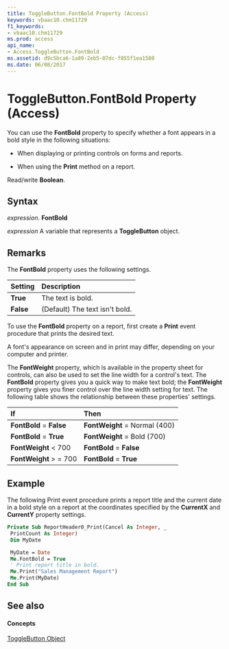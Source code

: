 ```yaml
---
title: ToggleButton.FontBold Property (Access)
keywords: vbaac10.chm11729
f1_keywords:
- vbaac10.chm11729
ms.prod: access
api_name:
- Access.ToggleButton.FontBold
ms.assetid: d9c5bca6-1a89-2eb5-07dc-f855f1ea1580
ms.date: 06/08/2017
---
```



# ToggleButton.FontBold Property (Access)

You can use the  **FontBold** property to specify whether a font appears in a bold style in the following situations:


- When displaying or printing controls on forms and reports.

- When using the  **Print** method on a report.


 Read/write **Boolean**.


## Syntax

 _expression_. **FontBold**

 _expression_ A variable that represents a **ToggleButton** object.


## Remarks

The  **FontBold** property uses the following settings.



| <strong>Setting</strong> | <strong>Description</strong>   |
|:-------------------------|:-------------------------------|
| <strong>True</strong>    | The text is bold.              |
| <strong>False</strong>   | (Default) The text isn't bold. |

To use the  **FontBold** property on a report, first create a **Print** event procedure that prints the desired text.

A font's appearance on screen and in print may differ, depending on your computer and printer.

The  **FontWeight** property, which is available in the property sheet for controls, can also be used to set the line width for a control's text. The **FontBold** property gives you a quick way to make text bold; the **FontWeight** property gives you finer control over the line width setting for text. The following table shows the relationship between these properties' settings.



|**If**|**Then**|
|:-----|:-----|
|**FontBold** = **False**|**FontWeight** = Normal (400)|
|**FontBold** = **True**|**FontWeight** = Bold (700)|
|**FontWeight** < 700|**FontBold** = **False**|
|**FontWeight** > = 700|**FontBold** = **True**|

## Example

The following Print event procedure prints a report title and the current date in a bold style on a report at the coordinates specified by the  **CurrentX** and **CurrentY** property settings.


```vb
Private Sub ReportHeader0_Print(Cancel As Integer, _ 
 PrintCount As Integer) 
 Dim MyDate 

 MyDate = Date 
 Me.FontBold = True 
 ' Print report title in bold. 
 Me.Print("Sales Management Report") 
 Me.Print(MyDate) 
End Sub
```


## See also


#### Concepts


[ToggleButton Object](togglebutton-object-access.md)


